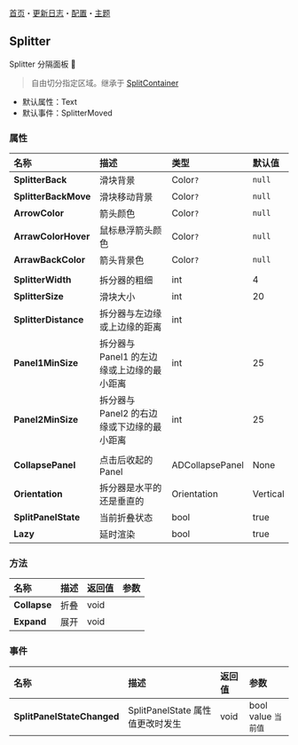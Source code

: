 ﻿[首页](../Home.md)・[更新日志](../UpdateLog.md)・[配置](../Config.md)・[主题](../Theme.md)

## Splitter

Splitter 分隔面板 👚

> 自由切分指定区域。继承于 [SplitContainer](https://github.com/dotnet/winforms/blob/main/src/System.Windows.Forms/System/Windows/Forms/Layout/Containers/SplitContainer.cs)

- 默认属性：Text
- 默认事件：SplitterMoved

### 属性

名称 | 描述 | 类型 | 默认值 |
:--|:--|:--|:--|
**SplitterBack** | 滑块背景 | Color`?` | `null` |
**SplitterBackMove** | 滑块移动背景 | Color`?` | `null` |
**ArrowColor** | 箭头颜色 | Color`?` | `null` |
**ArrawColorHover** | 鼠标悬浮箭头颜色 | Color`?` | `null` |
**ArrawBackColor** | 箭头背景色 | Color`?` | `null` |
||||
**SplitterWidth** | 拆分器的粗细 | int | 4 |
**SplitterSize** | 滑块大小 | int | 20 |
**SplitterDistance** | 拆分器与左边缘或上边缘的距离 | int | |
**Panel1MinSize** | 拆分器与 Panel1 的左边缘或上边缘的最小距离 | int | 25 |
**Panel2MinSize** | 拆分器与 Panel2 的右边缘或下边缘的最小距离 | int | 25 |
||||
**CollapsePanel** | 点击后收起的Panel | ADCollapsePanel | None |
**Orientation** | 拆分器是水平的还是垂直的 | Orientation | Vertical |
**SplitPanelState** | 当前折叠状态 | bool | true |
**Lazy** | 延时渲染 | bool | true |

### 方法

名称 | 描述 | 返回值 | 参数 |
:--|:--|:--|:--|
**Collapse** | 折叠 | void | |
**Expand** | 展开 | void | |

### 事件

名称 | 描述 | 返回值 | 参数 |
:--|:--|:--|:--|
**SplitPanelStateChanged** | SplitPanelState 属性值更改时发生 | void | bool value `当前值` |